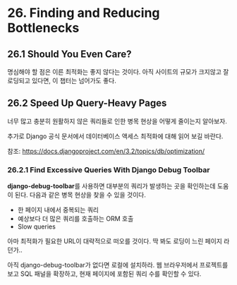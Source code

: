 # 26. Finding and Reducing Bottlenecks

## 26.1 Should You Even Care?

명심해야 할 점은 이른 최적화는 좋지 않다는 것이다. 아직 사이트의 규모가 크지않고 잘 로딩되고 있다면, 이 챕터는 넘어가도 좋다.

## 26.2 Speed Up Query-Heavy Pages

너무 많고 충분히 원활하지 않은 쿼리들로 인한 병목 현상을 어떻게 줄이는지 알아보자.

추가로 Django 공식 문서에서 데이터베이스 액세스 최적화에 대해 읽어 보길 바란다.

참조: https://docs.djangoproject.com/en/3.2/topics/db/optimization/

### 26.2.1 Find Excessive Queries With Django Debug Toolbar

**django-debug-toolbar**를 사용하면 대부분의 쿼리가 발생하는 곳을 확인하는데 도움이 된다. 다음과 같은 병목 현상을 찾을 수 있을 것이다.

- 한 페이지 내에서 중복되는 쿼리
- 예상보다 더 많은 쿼리를 호출하는 ORM 호출
- Slow queries

아마 최적화가 필요한 URL이 대략적으로 떠오를 것이다. 딱 봐도 로딩이 느린 페이지 라던가..

아직 django-debug-toolbar가 없다면 로컬에 설치하라. 웹 브라우저에서 프로젝트를 보고 SQL 패널을 확장하고, 현재 페이지에 포함된 쿼리 수를 확인할 수 있다.